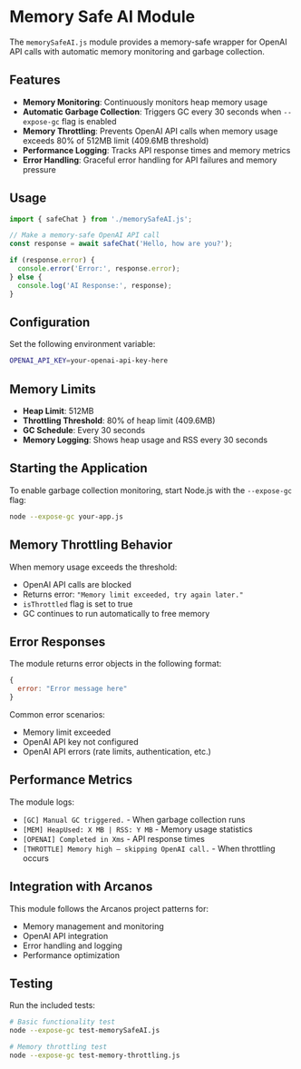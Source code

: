 # Memory Safe AI Module

The `memorySafeAI.js` module provides a memory-safe wrapper for OpenAI API calls with automatic memory monitoring and garbage collection.

## Features

- **Memory Monitoring**: Continuously monitors heap memory usage 
- **Automatic Garbage Collection**: Triggers GC every 30 seconds when `--expose-gc` flag is enabled
- **Memory Throttling**: Prevents OpenAI API calls when memory usage exceeds 80% of 512MB limit (409.6MB threshold)
- **Performance Logging**: Tracks API response times and memory metrics
- **Error Handling**: Graceful error handling for API failures and memory pressure

## Usage

```javascript
import { safeChat } from './memorySafeAI.js';

// Make a memory-safe OpenAI API call
const response = await safeChat('Hello, how are you?');

if (response.error) {
  console.error('Error:', response.error);
} else {
  console.log('AI Response:', response);
}
```

## Configuration

Set the following environment variable:
```bash
OPENAI_API_KEY=your-openai-api-key-here
```

## Memory Limits

- **Heap Limit**: 512MB
- **Throttling Threshold**: 80% of heap limit (409.6MB)
- **GC Schedule**: Every 30 seconds
- **Memory Logging**: Shows heap usage and RSS every 30 seconds

## Starting the Application

To enable garbage collection monitoring, start Node.js with the `--expose-gc` flag:

```bash
node --expose-gc your-app.js
```

## Memory Throttling Behavior

When memory usage exceeds the threshold:
- OpenAI API calls are blocked
- Returns error: `"Memory limit exceeded, try again later."`
- `isThrottled` flag is set to true
- GC continues to run automatically to free memory

## Error Responses

The module returns error objects in the following format:
```javascript
{
  error: "Error message here"
}
```

Common error scenarios:
- Memory limit exceeded
- OpenAI API key not configured  
- OpenAI API errors (rate limits, authentication, etc.)

## Performance Metrics

The module logs:
- `[GC] Manual GC triggered.` - When garbage collection runs
- `[MEM] HeapUsed: X MB | RSS: Y MB` - Memory usage statistics
- `[OPENAI] Completed in Xms` - API response times
- `[THROTTLE] Memory high — skipping OpenAI call.` - When throttling occurs

## Integration with Arcanos

This module follows the Arcanos project patterns for:
- Memory management and monitoring
- OpenAI API integration  
- Error handling and logging
- Performance optimization

## Testing

Run the included tests:
```bash
# Basic functionality test
node --expose-gc test-memorySafeAI.js

# Memory throttling test
node --expose-gc test-memory-throttling.js
```